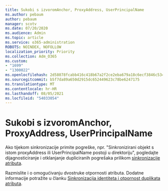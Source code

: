 ```yaml
---
title: Sukobi s izvoromAnchor, ProxyAddress, UserPrincipalName
ms.author: pebaum
author: pebaum
manager: scotv
ms.date: 07/20/2020
ms.audience: Admin
ms.topic: article
ms.service: o365-administration
ROBOTS: NOINDEX, NOFOLLOW
localization_priority: Priority
ms.collection: Adm_O365
ms.custom:
- "1699"
- "1300022"
ms.openlocfilehash: 2d58078fcabb416c418b67a2f2ce2eba679a18c6ecf3846c534bde74188d7827
ms.sourcegitcommit: b5f7da89a650d2915dc652449623c78be6247175
ms.translationtype: MT
ms.contentlocale: hr-HR
ms.lasthandoff: 08/05/2021
ms.locfileid: "54033054"
---
```

# <a name="conflicts-with-sourceanchor-proxyaddress-userprincipalname"></a>Sukobi s izvoromAnchor, ProxyAddress, UserPrincipalName

Ako tijekom sinkronizacije primite pogreške, npr. "Sinkronizirani objekt s istom proxyAddress ili UserPrincipalName postoji u direktoriju", pogledajte dijagnosticiranje i otklanjanje dupliciranih pogrešaka prilikom [sinkronizacije atributa](https://docs.microsoft.com/azure/active-directory/hybrid/how-to-connect-health-diagnose-sync-errors).

Razmislite i o omogućivanju dvostruke otpornosti atributa. Dodatne informacije potražite u članku [Sinkronizacija identiteta i otpornost duplikata atributa](https://aka.ms/duplicateattributeresiliency).